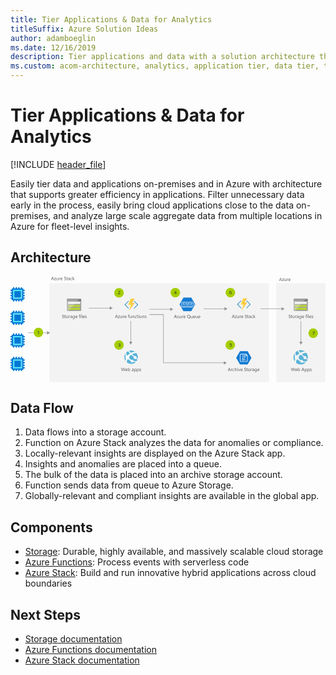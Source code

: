 ```yaml
---
title: Tier Applications & Data for Analytics
titleSuffix: Azure Solution Ideas
author: adamboeglin
ms.date: 12/16/2019
description: Tier applications and data with a solution architecture that includes Azure Stack. Optimize data analytics with a step-by-step flowchart and detailed instructions.
ms.custom: acom-architecture, analytics, application tier, data tier, tier architecture, tier data, tier application architecture, hybrid application, interactive-diagram, 'https://azure.microsoft.com/solutions/architecture/tiered-data-for-analytics/'
---
```

# Tier Applications & Data for Analytics

[!INCLUDE [header_file](../header.md)]

Easily tier data and applications on-premises and in Azure with architecture that supports greater efficiency in applications. Filter unnecessary data early in the process, easily bring cloud applications close to the data on-premises, and analyze large scale aggregate data from multiple locations in Azure for fleet-level insights.

## Architecture

<svg class="architecture-diagram" aria-labelledby="tiered-data-for-analytics" height="320" viewbox="0 0 955 320"  xmlns="http://www.w3.org/2000/svg">
    <g fill="none" fill-rule="evenodd" stroke="none" stroke-width="1">
        <path fill="#F3F3F3" d="M117.834 319.643h666.01V19.973h-666.01zM805.477 319.643h149.368V19.973H805.477z"/>
        <path d="M171.345 102.52c0 .867.694 1.648 1.562 1.648h39.916c.868 0 1.648-.694 1.648-1.648V73.97h-43.126v28.55z" fill="#9FA0A1"/>
        <path d="M172.907 67.202c-.868 0-1.562.781-1.562 1.648v5.207h43.125v-5.553c0-.868-.693-1.389-1.648-1.389l-39.915.087z" fill="#7A7A7A"/>
        <path d="M171.778 67.812s0-.087.087-.087c-.087 0-.087 0-.087.087M171.518 68.244c-.087.174-.174.348-.174.607 0-.259.087-.433.174-.607" fill="#7A7A7A"/>
        <path fill="#B7D332" d="M191.821 85.686l-5.64 5.987h24.817v-5.987z"/>
        <path fill="#FFF" d="M200.152 76.576l-5.554 6.074H211v-6.074z"/>
        <path fill="#B7D332" d="M183.406 94.71l-5.554 5.986H211V94.71z"/>
        <path d="M171.517 68.245c.087-.174.173-.26.26-.435a.478.478 0 00-.26.435" fill="#FFF"/>
        <path d="M174.816 94.711h8.59l2.777-3.037h-11.367V85.6h17.008l2.776-3.037h-19.784v-6.075h25.338l2.43-2.603h-31.239V102c-.087 1.39.521 2.083 1.475 2.083h1.91l3.123-3.47h-3.037v-5.9z" fill="#BABBBC"/>
        <path d="M208.918 67.205h-36.011c-.434 0-.781.174-1.13.521 0 0 0 .086-.085.086a.664.664 0 00-.173.435c-.087.173-.174.347-.174.606v5.207h31.238l6.335-6.855z" fill="#9E9E9E"/>
        <path fill="#CCDD76" d="M174.813 91.673h11.367l5.641-5.987h-17.008z"/>
        <path fill="#FFF" d="M174.813 82.65h19.784l5.554-6.073h-25.338z"/>
        <path fill="#CCDD76" d="M174.813 94.71v5.986h3.037l5.554-5.987z"/>
        <path d="M375.756 73.79a1 1 0 00-1.41 0 .98.98 0 00-.335.74c0 .285.12.556.336.741l9.284 9.15a1.094 1.094 0 010 1.481l-9.48 9.47a1.098 1.098 0 000 1.48 1.067 1.067 0 001.41 0l11.018-10.95a1.164 1.164 0 000-1.48L375.756 73.79zM349.246 85.903a1.099 1.099 0 010-1.48l9.097-9.15a.986.986 0 000-1.483 1.001 1.001 0 00-1.41 0l-10.824 10.631a1.17 1.17 0 000 1.48l11.015 10.952a1.064 1.064 0 001.408 0 1.094 1.094 0 000-1.481l-9.286-9.47z" fill="#3998C5"/>
        <path fill="#FAD53C" d="M358.918 104.64l12.165-22.087-8.197-.064 6.917-15.846h-5.957l-6.724 19.065 8.197.065-6.401 18.865z"/>
        <path d="M368.009 79.461l8.325-12.818-8.325 12.818zM376.59 79.461l-17.671 25.181v.001z" fill="#FF8B00"/>
        <path fill="#F9C236" d="M371.084 82.553l-12.165 22.088 17.672-25.18h-8.581l8.325-12.818h-6.531l-6.916 15.847z"/>
        <path d="M716.756 72.79a1 1 0 00-1.41 0 .98.98 0 00-.335.74c0 .285.12.556.336.741l9.284 9.15a1.094 1.094 0 010 1.481l-9.48 9.47a1.098 1.098 0 000 1.48 1.067 1.067 0 001.41 0l11.018-10.95a1.164 1.164 0 000-1.48L716.756 72.79zM690.246 84.903a1.099 1.099 0 010-1.48l9.097-9.15a.986.986 0 000-1.483 1.001 1.001 0 00-1.41 0l-10.824 10.631a1.17 1.17 0 000 1.48l11.015 10.952a1.064 1.064 0 001.408 0 1.094 1.094 0 000-1.481l-9.286-9.47z" fill="#3998C5"/>
        <path fill="#FAD53C" d="M699.918 103.64l12.165-22.087-8.197-.064 6.917-15.846h-5.957l-6.724 19.065 8.197.065-6.401 18.865z"/>
        <path d="M709.009 78.461l8.325-12.818-8.325 12.818zM717.59 78.461l-17.671 25.181v.001z" fill="#FF8B00"/>
        <path fill="#F9C236" d="M712.084 81.553l-12.165 22.088 17.672-25.18h-8.581l8.325-12.818h-6.531l-6.916 15.847z"/>
        <path d="M858.345 102.52c0 .867.694 1.648 1.562 1.648h39.916c.868 0 1.648-.694 1.648-1.648V73.97h-43.126v28.55z" fill="#9FA0A1"/>
        <path d="M859.907 67.202c-.868 0-1.562.781-1.562 1.648v5.207h43.125v-5.553c0-.868-.693-1.389-1.648-1.389l-39.915.087z" fill="#7A7A7A"/>
        <path d="M858.778 67.812s0-.087.087-.087c-.087 0-.087 0-.087.087M858.518 68.244c-.087.174-.174.348-.174.607 0-.259.087-.433.174-.607" fill="#7A7A7A"/>
        <path fill="#B7D332" d="M878.821 85.686l-5.64 5.987h24.817v-5.987z"/>
        <path fill="#FFF" d="M887.152 76.576l-5.554 6.074H898v-6.074z"/>
        <path fill="#B7D332" d="M870.406 94.71l-5.554 5.986H898V94.71z"/>
        <path d="M858.516 68.245c.088-.174.175-.26.262-.435a.478.478 0 00-.262.435" fill="#FFF"/>
        <path d="M861.816 94.711h8.59l2.777-3.037h-11.367V85.6h17.008l2.776-3.037h-19.784v-6.075h25.338l2.43-2.603h-31.239V102c-.087 1.39.521 2.083 1.475 2.083h1.91l3.123-3.47h-3.037v-5.9z" fill="#BABBBC"/>
        <path d="M895.918 67.205h-36.011c-.434 0-.781.174-1.13.521 0 0 0 .086-.085.086a.664.664 0 00-.173.435c-.087.173-.174.347-.174.606v5.207h31.238l6.335-6.855z" fill="#9E9E9E"/>
        <path fill="#CCDD76" d="M861.813 91.673h11.367l5.641-5.987h-17.008z"/>
        <path fill="#FFF" d="M861.813 82.65h19.784l5.554-6.073h-25.338z"/>
        <path fill="#CCDD76" d="M861.813 94.71v5.986h3.037l5.554-5.987z"/>
        <path d="M865.727 238.792a6.57 6.57 0 013.585-.245c.238-.27.481-.542.733-.813a40.443 40.443 0 016.047-5.239l-.015-.015c-2.292-2.435-4.325-4.93-5.844-7.408a21.705 21.705 0 00-3.648 2.253 22.06 22.06 0 00-2.375 2.145c-.3 1.792-.417 5.15 1.517 9.322M879.161 230.565l.001.002c5.949-3.165 11.158-3.235 14.525-2.722a21.752 21.752 0 00-20.565-3.951 172.862 172.862 0 006.038 6.67h.001zM862.735 248.97a6.572 6.572 0 01.004-7.973c-1.492-3.591-1.374-6.58-.883-8.678-4.996 7.293-5.163 17.136.106 24.707a32.866 32.866 0 011.26-7.493 6.436 6.436 0 01-.487-.562M883.22 234.736a192.691 192.691 0 007.22 6.823 4.67 4.67 0 016.04 1.2 4.678 4.678 0 01.636 4.506 112.165 112.165 0 003.717 2.91c1.657-6.282.517-13.23-3.741-18.788-.083-.11-.174-.214-.26-.32-.374-.036-5.908-.478-13.612 3.668M895.603 249.31a4.686 4.686 0 01-6.565-.875c-1.1-1.437-1.212-3.301-.49-4.833-2.729-2.13-5.609-4.512-8.329-7.025h.002c-.07-.067-.136-.133-.207-.2.07.068.134.138.204.204-1.769 1.208-3.663 2.713-5.676 4.595-.262.247-.508.497-.756.746a6.61 6.61 0 01-.278 6.578c.38.324.773.649 1.183.975a40.961 40.961 0 005.885 3.91c1.874-1.206 4.387-.816 5.762.987.402.527.652 1.119.782 1.726 5.39 1.549 9.337 1.016 10.69.736a21.513 21.513 0 002.44-4.791c-.824-.56-2.274-1.532-4.359-3.002-.099.087-.18.188-.288.269M885.54 260.438a4.35 4.35 0 01-6.08-.8 4.343 4.343 0 01-.843-3.065 36.362 36.362 0 01-6.344-4.045c-.621-.505-1.204-1-1.762-1.49a6.546 6.546 0 01-3.033.492c-1.48 3.977-1.65 7.509-1.493 9.904a21.78 21.78 0 0013.849 4.958c4.614 0 9.26-1.47 13.205-4.486a22.137 22.137 0 001.887-1.64c-2.181-.005-5.091-.146-8.421-.888a4.26 4.26 0 01-.965 1.06" fill="#59B3D8"/>
        <path d="M129.18 6.584l-1.537-4.178a3.878 3.878 0 01-.15-.656h-.028a3.708 3.708 0 01-.157.656l-1.524 4.178h3.397zm2.688 3.78h-1.272l-1.04-2.749h-4.155l-.978 2.748h-1.278l3.76-9.802h1.189l3.774 9.802zM138.04 3.686l-4.143 5.72h4.102v.958h-5.75v-.348l4.144-5.695h-3.753v-.957h5.4zM145.15 10.364h-1.122V9.257h-.027c-.465.847-1.186 1.27-2.16 1.27-1.669 0-2.503-.992-2.503-2.98V3.365h1.115V7.37c0 1.475.565 2.215 1.695 2.215.547 0 .997-.202 1.351-.606.352-.402.53-.93.53-1.582V3.362h1.12v7zM151.062 4.498c-.196-.15-.479-.225-.848-.225-.478 0-.878.225-1.2.676-.32.451-.48 1.067-.48 1.846v3.568h-1.122v-7h1.121v1.444h.027c.16-.493.403-.877.731-1.153a1.676 1.676 0 011.101-.414c.292 0 .515.032.67.096v1.162zM156.572 6.194c-.005-.646-.16-1.15-.468-1.51-.308-.36-.735-.541-1.282-.541-.528 0-.978.19-1.347.569-.369.378-.597.872-.683 1.482h3.78zm1.148.95h-4.942c.018.78.228 1.382.63 1.806.4.424.951.635 1.653.635.788 0 1.513-.26 2.174-.78v1.053c-.615.447-1.429.67-2.44.67-.99 0-1.767-.317-2.33-.953-.567-.636-.849-1.53-.849-2.684 0-1.09.31-1.976.926-2.662.618-.685 1.384-1.03 2.301-1.03.916 0 1.625.298 2.125.89.501.592.752 1.416.752 2.468v.588zM162.943 9.967V8.613c.155.137.341.26.558.37.215.109.443.202.683.277.238.075.48.133.721.174.241.041.465.062.67.062.706 0 1.234-.131 1.582-.393.35-.263.523-.64.523-1.132a1.33 1.33 0 00-.174-.69 1.982 1.982 0 00-.482-.537 4.794 4.794 0 00-.728-.465c-.28-.148-.582-.304-.906-.468a14.973 14.973 0 01-.957-.526 4.136 4.136 0 01-.772-.588 2.441 2.441 0 01-.516-.728 2.245 2.245 0 01-.188-.953c0-.447.097-.836.294-1.166.195-.33.453-.603.772-.817a3.49 3.49 0 011.091-.478 4.929 4.929 0 011.247-.158c.966 0 1.67.117 2.112.349v1.291c-.579-.4-1.322-.601-2.228-.601-.25 0-.502.027-.752.079a2.091 2.091 0 00-.67.257c-.196.118-.356.27-.479.457a1.216 1.216 0 00-.184.683c0 .251.047.468.14.651.093.181.231.347.414.498.181.15.404.297.666.437.262.142.564.297.906.465.35.174.683.356.998.547.314.191.59.404.827.637.237.232.425.489.563.771.14.283.21.607.21.971 0 .483-.095.892-.284 1.227a2.343 2.343 0 01-.765.818 3.371 3.371 0 01-1.112.454c-.42.093-.86.14-1.326.14-.155 0-.347-.012-.574-.038a7.669 7.669 0 01-.697-.109 5.663 5.663 0 01-.674-.178 2.077 2.077 0 01-.509-.236M173.484 10.295c-.265.146-.613.22-1.046.22-1.226 0-1.839-.685-1.839-2.052V4.32h-1.203v-.957h1.203V1.654l1.121-.36v2.07h1.764v.956h-1.764v3.946c0 .468.08.803.24 1.004.16.201.423.3.793.3.282 0 .526-.077.731-.232v.957zM178.871 6.822l-1.688.232c-.52.074-.913.204-1.176.387-.265.186-.397.513-.397.981 0 .341.122.621.365.838.245.216.569.325.975.325.556 0 1.016-.196 1.377-.585.363-.39.544-.883.544-1.48v-.697zm1.121 3.542h-1.121V9.268h-.027c-.488.84-1.206 1.258-2.154 1.258-.697 0-1.243-.183-1.636-.552-.395-.37-.592-.86-.592-1.47 0-1.309.769-2.07 2.31-2.285l2.099-.292c0-1.19-.481-1.785-1.442-1.785-.844 0-1.605.287-2.284.862v-1.15c.688-.437 1.481-.655 2.379-.655 1.645 0 2.468.87 2.468 2.61v4.554zM186.876 10.043c-.538.323-1.176.484-1.914.484-.998 0-1.804-.324-2.416-.973-.613-.65-.92-1.49-.92-2.527 0-1.152.33-2.078.99-2.778.662-.7 1.543-1.05 2.647-1.05.615 0 1.157.115 1.627.342V4.69c-.52-.364-1.076-.546-1.668-.546-.716 0-1.303.256-1.76.77-.46.512-.688 1.185-.688 2.02 0 .82.215 1.466.647 1.94.43.475 1.008.711 1.732.711.61 0 1.185-.202 1.723-.607v1.066zM194.382 10.364h-1.572L189.72 7h-.027v3.364h-1.122V0h1.122v6.57h.027l2.939-3.207h1.47l-3.247 3.377zM820.237 9.584L818.7 5.406a3.878 3.878 0 01-.15-.656h-.028a3.708 3.708 0 01-.157.656l-1.524 4.178h3.397zm2.687 3.78h-1.272l-1.039-2.749h-4.156l-.978 2.748h-1.278l3.76-9.802h1.19l3.773 9.802zM829.097 6.686l-4.143 5.72h4.102v.958h-5.75v-.348l4.144-5.695h-3.753v-.957h5.4zM836.206 13.364h-1.121v-1.107h-.027c-.465.847-1.186 1.27-2.161 1.27-1.668 0-2.502-.992-2.502-2.98V6.363h1.115v4.006c0 1.476.565 2.216 1.695 2.216.547 0 .997-.202 1.35-.606.353-.402.53-.93.53-1.582V6.362h1.12v7zM842.119 7.498c-.196-.15-.479-.225-.848-.225-.478 0-.878.225-1.2.676-.32.451-.481 1.067-.481 1.846v3.568h-1.121v-7h1.121v1.444h.027c.159-.493.403-.877.731-1.153a1.676 1.676 0 011.101-.414c.292 0 .515.032.67.096v1.162zM847.629 9.194c-.005-.646-.161-1.15-.468-1.51-.308-.36-.735-.541-1.282-.541-.528 0-.978.19-1.347.569-.37.378-.597.872-.683 1.482h3.78zm1.148.95h-4.942c.018.78.228 1.382.629 1.806.4.424.952.635 1.654.635.788 0 1.513-.26 2.174-.78v1.053c-.615.447-1.43.67-2.44.67-.99 0-1.767-.317-2.331-.953-.566-.636-.848-1.53-.848-2.684 0-1.09.309-1.976.926-2.662.618-.685 1.384-1.03 2.3-1.03.917 0 1.626.298 2.126.89.5.592.752 1.416.752 2.468v.588z" fill="#525252"/>
        <path fill="#959595" d="M309.823 95.316l-9.067-5.235v4.485h-63.468v1.5h63.468v4.485zM365.305 197.516v-63.468h-1.5v63.468h-4.485l5.236 9.067 5.235-9.067zM881.306 197.516v-63.468h-1.5v63.468h-4.487l5.237 9.067 5.234-9.067zM493.328 98.81l-9.067-5.235v4.486h-63.468v1.5h63.468v4.485zM655.823 261.316l-9.067-5.235v4.485H464.47V114.393h-43.126v1.5h41.626v146.173h183.786v4.485zM657.823 97.522l-9.067-5.236v4.486h-63.468v1.5h63.468v4.485zM830.903 97.522l-9.067-5.236v4.486h-63.468v1.5h63.468v4.485z"/>
        <path d="M322.872 121.584l-1.537-4.178a3.78 3.78 0 01-.15-.656h-.028a3.61 3.61 0 01-.158.656l-1.523 4.178h3.396zm2.688 3.78h-1.272l-1.04-2.749h-4.155l-.98 2.748h-1.276l3.76-9.802h1.189l3.774 9.802zM331.731 118.686l-4.143 5.72h4.102v.958h-5.748v-.348l4.143-5.695h-3.754v-.957h5.4zM338.84 125.364h-1.12v-1.108h-.027c-.465.847-1.185 1.272-2.161 1.272-1.668 0-2.502-.994-2.502-2.98v-4.184h1.116v4.005c0 1.477.564 2.216 1.695 2.216.547 0 .996-.201 1.35-.605.353-.404.529-.93.529-1.584v-4.032h1.12v7zM344.755 119.498c-.196-.15-.48-.225-.848-.225-.478 0-.88.225-1.2.676-.321.451-.481 1.067-.481 1.846v3.568h-1.121v-7h1.12v1.444h.028c.159-.493.402-.877.73-1.153a1.672 1.672 0 011.102-.414c.29 0 .515.032.67.096v1.162zM350.264 121.194c-.005-.646-.16-1.15-.469-1.51-.307-.36-.733-.541-1.28-.541-.53 0-.98.19-1.349.569-.368.378-.596.872-.683 1.482h3.781zm1.149.95h-4.944c.02.78.23 1.382.63 1.806.4.424.952.635 1.654.635.788 0 1.514-.26 2.173-.78v1.053c-.614.447-1.428.67-2.438.67-.99 0-1.767-.317-2.332-.953-.565-.636-.849-1.53-.849-2.684 0-1.09.31-1.976.928-2.662.616-.685 1.383-1.03 2.3-1.03.915 0 1.624.298 2.125.89.501.592.752 1.416.752 2.468v.588zM360.401 115.985a1.493 1.493 0 00-.744-.184c-.784 0-1.176.495-1.176 1.483v1.08h1.641v.957h-1.64v6.043h-1.116v-6.043h-1.195v-.957h1.195v-1.135c0-.733.213-1.312.637-1.74.423-.426.952-.64 1.586-.64.341 0 .612.042.812.124v1.012zM366.985 125.364h-1.12v-1.108h-.028c-.465.847-1.186 1.272-2.16 1.272-1.669 0-2.503-.994-2.503-2.98v-4.184h1.114v4.005c0 1.477.565 2.216 1.695 2.216.547 0 .997-.201 1.351-.605.352-.404.53-.93.53-1.584v-4.032h1.121v7zM375.058 125.364h-1.121v-3.993c0-1.486-.543-2.228-1.627-2.228-.562 0-1.024.21-1.392.632-.367.422-.55.953-.55 1.596v3.993h-1.121v-7h1.121v1.161h.028c.529-.884 1.294-1.326 2.296-1.326.765 0 1.351.249 1.758.743.406.494.608 1.209.608 2.143v4.279zM381.942 125.043c-.538.323-1.176.484-1.914.484-.998 0-1.805-.324-2.417-.973-.613-.65-.919-1.49-.919-2.527 0-1.152.33-2.078.99-2.778.661-.7 1.543-1.05 2.647-1.05.615 0 1.157.115 1.627.342v1.148c-.52-.364-1.076-.546-1.668-.546-.716 0-1.303.256-1.76.77-.459.512-.688 1.185-.688 2.02 0 .82.215 1.466.646 1.94.431.475 1.01.711 1.733.711.611 0 1.185-.202 1.723-.607v1.066zM386.884 125.295c-.264.146-.612.22-1.045.22-1.226 0-1.84-.685-1.84-2.052v-4.143h-1.203v-.957h1.203v-1.709l1.12-.36v2.07h1.765v.956h-1.764v3.946c0 .468.08.803.24 1.004.16.201.424.3.794.3.282 0 .525-.077.73-.232v.957zM388.382 125.363h1.121v-7h-1.121v7zm.574-8.777a.712.712 0 01-.725-.724.71.71 0 01.211-.523.703.703 0 01.514-.208c.205 0 .379.068.522.208a.7.7 0 01.216.523.691.691 0 01-.216.513.715.715 0 01-.522.211zM394.78 119.143c-.72 0-1.29.246-1.709.735-.42.49-.629 1.165-.629 2.027 0 .83.211 1.484.635 1.963.424.478.992.716 1.703.716.725 0 1.281-.234 1.671-.703.39-.47.585-1.137.585-2.004 0-.875-.195-1.548-.585-2.023-.39-.474-.946-.711-1.67-.711m-.083 6.385c-1.035 0-1.86-.326-2.479-.981-.617-.654-.925-1.521-.925-2.601 0-1.176.32-2.094.963-2.754.642-.661 1.511-.992 2.605-.992 1.043 0 1.857.322 2.443.964.586.643.88 1.534.88 2.672 0 1.118-.317 2.012-.948 2.684-.63.672-1.478 1.008-2.539 1.008M405.786 125.364h-1.121v-3.993c0-1.486-.543-2.228-1.627-2.228-.561 0-1.025.21-1.392.632-.367.422-.549.953-.549 1.596v3.993h-1.122v-7h1.122v1.161h.027c.528-.884 1.294-1.326 2.297-1.326.765 0 1.35.249 1.756.743.406.494.609 1.209.609 2.143v4.279zM407.474 125.112v-1.203a3.32 3.32 0 002.017.675c.985 0 1.476-.328 1.476-.984a.855.855 0 00-.126-.474 1.262 1.262 0 00-.343-.347 2.712 2.712 0 00-.505-.27c-.193-.08-.402-.162-.625-.25a7.853 7.853 0 01-.817-.371 2.481 2.481 0 01-.589-.424 1.572 1.572 0 01-.354-.537 1.896 1.896 0 01-.12-.705c0-.328.075-.617.226-.87.15-.254.35-.466.601-.636.25-.17.536-.3.858-.385.322-.088.652-.132.993-.132.608 0 1.15.106 1.627.314v1.135c-.514-.337-1.106-.505-1.776-.505a2.06 2.06 0 00-.567.073 1.376 1.376 0 00-.435.2.939.939 0 00-.28.312.808.808 0 00-.1.4c0 .181.034.335.1.459.066.123.163.231.291.328.127.094.282.18.465.258.182.078.389.162.622.252.31.12.587.242.834.368.245.125.455.265.628.422.173.159.307.34.4.544.094.207.141.45.141.731 0 .348-.077.648-.23.903a1.958 1.958 0 01-.612.636 2.814 2.814 0 01-.88.376 4.364 4.364 0 01-1.048.123c-.72 0-1.344-.14-1.873-.416M347.774 276.56l-2.769 9.804h-1.346l-2.017-7.164a4.445 4.445 0 01-.157-.998h-.027a5.097 5.097 0 01-.178.984l-2.03 7.178h-1.333l-2.872-9.803h1.265l2.085 7.52c.086.314.141.642.164.984h.034c.023-.241.093-.57.212-.984l2.167-7.52h1.101l2.078 7.574c.072.26.127.566.164.916h.027c.018-.236.08-.551.185-.943l2.003-7.547h1.244zM353.223 282.194c-.006-.646-.161-1.15-.469-1.51-.308-.36-.735-.541-1.281-.541-.529 0-.978.19-1.348.569-.368.378-.596.872-.683 1.482h3.78zm1.147.95h-4.942c.019.78.228 1.382.63 1.806.4.424.952.635 1.654.635.788 0 1.512-.26 2.173-.78v1.053c-.614.447-1.428.67-2.44.67-.99 0-1.767-.317-2.33-.953-.567-.636-.849-1.53-.849-2.684 0-1.09.31-1.976.926-2.662.618-.685 1.385-1.03 2.301-1.03.916 0 1.625.298 2.125.89.502.592.752 1.416.752 2.468v.588zM357.187 282.53v.977c0 .579.188 1.07.563 1.472.377.405.854.606 1.433.606.68 0 1.211-.26 1.597-.78.385-.52.577-1.242.577-2.166 0-.78-.18-1.39-.54-1.832-.36-.442-.848-.665-1.463-.665-.652 0-1.176.228-1.572.682-.397.453-.595 1.022-.595 1.705m.027 2.822h-.027v1.012h-1.12V276h1.12v4.594h.027c.552-.93 1.36-1.394 2.42-1.394.898 0 1.601.314 2.11.94.507.625.761 1.466.761 2.519 0 1.171-.285 2.108-.854 2.813-.57.704-1.35 1.055-2.338 1.055-.926 0-1.625-.392-2.099-1.175M372.021 282.822l-1.688.233c-.52.073-.913.202-1.176.387-.265.185-.397.512-.397.98 0 .341.122.621.365.838.245.216.57.325.975.325.556 0 1.016-.195 1.377-.584.363-.39.544-.883.544-1.481v-.697zm1.121 3.541h-1.12v-1.094h-.028c-.488.84-1.206 1.258-2.154 1.258-.697 0-1.243-.183-1.636-.553-.395-.368-.592-.858-.592-1.47 0-1.308.77-2.069 2.31-2.284l2.1-.293c0-1.189-.482-1.785-1.443-1.785-.844 0-1.605.288-2.284.863v-1.15c.688-.437 1.481-.656 2.38-.656 1.644 0 2.467.871 2.467 2.611v4.553zM376.376 282.53v.977c0 .579.187 1.07.564 1.472.375.405.853.606 1.432.606.679 0 1.21-.26 1.596-.78.386-.52.578-1.242.578-2.166 0-.78-.18-1.39-.54-1.832-.36-.442-.848-.665-1.463-.665-.651 0-1.176.228-1.572.682-.397.453-.595 1.022-.595 1.705m.027 2.822h-.027v4.233h-1.121v-10.22h1.12v1.23h.028c.55-.93 1.358-1.394 2.42-1.394.903 0 1.607.314 2.113.94.505.625.758 1.466.758 2.519 0 1.171-.285 2.108-.854 2.813-.57.704-1.35 1.055-2.338 1.055-.907 0-1.606-.392-2.1-1.175M384.606 282.53v.977c0 .579.187 1.07.564 1.472.375.405.853.606 1.432.606.68 0 1.211-.26 1.596-.78.386-.52.578-1.242.578-2.166 0-.78-.18-1.39-.54-1.832-.36-.442-.848-.665-1.463-.665-.65 0-1.176.228-1.572.682-.397.453-.595 1.022-.595 1.705m.027 2.822h-.027v4.233h-1.12v-10.22h1.12v1.23h.027c.551-.93 1.358-1.394 2.42-1.394.903 0 1.607.314 2.113.94.505.625.758 1.466.758 2.519 0 1.171-.285 2.108-.854 2.813-.569.704-1.349 1.055-2.338 1.055-.907 0-1.606-.392-2.099-1.175M391.292 286.111v-1.202c.61.45 1.283.675 2.017.675.984 0 1.476-.327 1.476-.985a.855.855 0 00-.126-.474 1.29 1.29 0 00-.342-.346 2.744 2.744 0 00-.505-.27c-.195-.08-.403-.163-.626-.25a8.05 8.05 0 01-.818-.372 2.523 2.523 0 01-.588-.423 1.602 1.602 0 01-.355-.536 1.917 1.917 0 01-.12-.705c0-.329.076-.619.226-.872.15-.252.35-.464.602-.635.25-.17.536-.3.858-.386.32-.087.653-.13.994-.13.606 0 1.149.105 1.627.314v1.135c-.515-.337-1.107-.507-1.777-.507-.21 0-.398.026-.567.074a1.386 1.386 0 00-.435.2.935.935 0 00-.28.312.808.808 0 00-.1.4c0 .182.034.336.1.459a.993.993 0 00.29.327c.129.096.283.182.466.26.182.078.389.162.622.252.309.12.588.24.834.367.246.125.455.265.629.423.172.157.306.339.4.543.093.207.14.45.14.731 0 .347-.077.647-.23.902a1.955 1.955 0 01-.611.637 2.82 2.82 0 01-.882.375 4.362 4.362 0 01-1.046.123c-.721 0-1.345-.138-1.873-.416M677.18 121.584l-1.538-4.178a3.98 3.98 0 01-.15-.656h-.029a3.633 3.633 0 01-.155.656l-1.525 4.178h3.398zm2.687 3.78h-1.272l-1.04-2.749H673.4l-.977 2.748h-1.28l3.76-9.802h1.19l3.774 9.802zM686.04 118.686l-4.143 5.72h4.102v.958h-5.75v-.348l4.143-5.695h-3.752v-.957h5.4zM693.15 125.364h-1.122v-1.108h-.027c-.465.847-1.186 1.272-2.16 1.272-1.669 0-2.503-.994-2.503-2.98v-4.184h1.114v4.005c0 1.477.565 2.216 1.695 2.216.547 0 .997-.201 1.351-.605.352-.404.53-.93.53-1.584v-4.032h1.121v7zM699.061 119.498c-.195-.15-.479-.225-.848-.225-.478 0-.878.225-1.199.676-.32.451-.482 1.067-.482 1.846v3.568h-1.12v-7h1.12v1.444h.027c.16-.493.404-.877.732-1.153a1.673 1.673 0 011.1-.414c.292 0 .516.032.67.096v1.162zM704.571 121.194c-.004-.646-.16-1.15-.468-1.51-.307-.36-.735-.541-1.282-.541-.528 0-.977.19-1.346.569-.369.378-.597.872-.683 1.482h3.78zm1.148.95h-4.94c.017.78.227 1.382.628 1.806.4.424.952.635 1.654.635.788 0 1.513-.26 2.174-.78v1.053c-.615.447-1.43.67-2.44.67-.99 0-1.767-.317-2.33-.953-.567-.636-.849-1.53-.849-2.684 0-1.09.31-1.976.926-2.662.617-.685 1.384-1.03 2.3-1.03.917 0 1.625.298 2.125.89.502.592.752 1.416.752 2.468v.588zM710.942 124.967v-1.354c.155.137.341.26.558.37.215.109.444.202.683.277.24.075.48.133.722.174.241.041.465.062.67.062.706 0 1.233-.131 1.582-.393.348-.263.523-.64.523-1.132a1.32 1.32 0 00-.175-.69 1.961 1.961 0 00-.48-.537 4.844 4.844 0 00-.729-.465 63.078 63.078 0 00-.907-.468 15.25 15.25 0 01-.957-.526 4.095 4.095 0 01-.77-.588 2.444 2.444 0 01-.518-.728 2.245 2.245 0 01-.188-.953c0-.447.098-.836.295-1.166a2.52 2.52 0 01.771-.817 3.49 3.49 0 011.091-.478 4.929 4.929 0 011.247-.158c.967 0 1.671.117 2.113.349v1.291c-.579-.4-1.322-.601-2.228-.601-.25 0-.502.027-.752.079a2.091 2.091 0 00-.67.257c-.196.118-.356.27-.479.457a1.217 1.217 0 00-.185.683c0 .251.047.468.14.651.094.181.232.347.414.498.182.15.405.297.667.437.261.142.564.297.906.465.35.174.683.356.998.547.314.191.59.404.826.637a2.8 2.8 0 01.564.771c.14.283.21.607.21.971 0 .483-.096.892-.285 1.227a2.334 2.334 0 01-.765.818 3.357 3.357 0 01-1.11.454c-.42.093-.862.14-1.327.14-.155 0-.347-.012-.574-.038a7.669 7.669 0 01-.697-.109 5.613 5.613 0 01-.674-.178 2.068 2.068 0 01-.51-.236M721.483 125.295c-.264.146-.612.22-1.045.22-1.226 0-1.84-.685-1.84-2.052v-4.143h-1.203v-.957h1.203v-1.709l1.121-.36v2.07h1.764v.956h-1.764v3.946c0 .468.08.803.241 1.004.16.201.423.3.793.3.282 0 .525-.077.73-.232v.957zM726.87 121.823l-1.687.232c-.52.073-.913.202-1.176.386-.265.185-.397.513-.397.981 0 .341.121.621.365.838.245.216.569.325.975.325.556 0 1.015-.195 1.377-.584.362-.39.543-.883.543-1.482v-.697zm1.121 3.54h-1.121v-1.094h-.027c-.488.84-1.205 1.258-2.153 1.258-.697 0-1.244-.183-1.637-.552-.395-.37-.591-.86-.591-1.47 0-1.308.769-2.07 2.31-2.284l2.098-.294c0-1.189-.48-1.785-1.441-1.785-.844 0-1.605.288-2.284.862v-1.148c.688-.438 1.481-.656 2.379-.656 1.645 0 2.467.87 2.467 2.61v4.553zM734.876 125.043c-.538.323-1.176.484-1.914.484-.998 0-1.805-.324-2.417-.973-.613-.65-.92-1.49-.92-2.527 0-1.152.33-2.078.99-2.778.662-.7 1.544-1.05 2.648-1.05.615 0 1.157.115 1.627.342v1.148c-.52-.364-1.076-.546-1.668-.546-.716 0-1.303.256-1.761.77-.458.512-.687 1.185-.687 2.02 0 .82.215 1.466.646 1.94.43.475 1.009.711 1.733.711.61 0 1.185-.202 1.723-.607v1.066zM742.382 125.364h-1.572L737.72 122h-.027v3.364h-1.122V115h1.122v6.57h.027l2.939-3.206h1.469l-3.246 3.376zM665.077 282.584l-1.538-4.178a3.878 3.878 0 01-.15-.656h-.028a3.708 3.708 0 01-.157.656l-1.524 4.178h3.397zm2.687 3.78h-1.272l-1.039-2.749h-4.156l-.978 2.748h-1.278l3.76-9.802h1.189l3.774 9.802zM672.706 280.498c-.196-.15-.48-.225-.848-.225-.478 0-.88.225-1.2.676-.321.451-.481 1.067-.481 1.846v3.568h-1.121v-7h1.12v1.444h.028c.159-.493.403-.877.73-1.153a1.674 1.674 0 011.102-.414c.29 0 .515.032.67.096v1.162zM678.51 286.043c-.538.323-1.176.484-1.914.484-.998 0-1.804-.324-2.417-.973-.612-.65-.92-1.49-.92-2.527 0-1.152.33-2.078.992-2.778.66-.7 1.543-1.05 2.646-1.05.615 0 1.157.115 1.627.342v1.148c-.52-.364-1.076-.546-1.668-.546-.716 0-1.302.256-1.761.77-.457.512-.687 1.185-.687 2.02 0 .82.216 1.466.646 1.94.432.475 1.009.711 1.733.711.61 0 1.185-.202 1.723-.607v1.066zM686.015 286.363h-1.12v-4.033c0-1.457-.543-2.188-1.627-2.188-.548 0-1.008.212-1.382.634-.373.421-.56.962-.56 1.623v3.964h-1.121V276h1.121v4.526h.028c.537-.885 1.303-1.327 2.296-1.327 1.577 0 2.365.952 2.365 2.852v4.313zM688.128 286.363h1.121v-7h-1.121v7zm.574-8.777a.71.71 0 01-.725-.724c0-.209.071-.383.212-.523a.7.7 0 01.513-.208.72.72 0 01.738.731.694.694 0 01-.215.513.72.72 0 01-.523.211zM697.021 279.363l-2.789 7h-1.1l-2.653-7h1.23l1.778 5.087c.132.374.214.7.246.978h.027c.045-.351.118-.668.22-.952l1.858-5.113h1.183zM702.62 282.194c-.005-.646-.16-1.15-.469-1.51-.306-.36-.734-.541-1.281-.541-.529 0-.978.19-1.347.569-.369.378-.596.872-.683 1.482h3.78zm1.148.95h-4.942c.019.78.228 1.382.629 1.806.401.424.952.635 1.654.635.788 0 1.513-.26 2.174-.78v1.053c-.615.447-1.429.67-2.44.67-.99 0-1.766-.317-2.331-.953-.566-.636-.848-1.53-.848-2.684 0-1.09.309-1.976.927-2.662.617-.685 1.383-1.03 2.3-1.03.916 0 1.624.298 2.125.89.501.592.752 1.416.752 2.468v.588zM719.025 286.295c-.265.146-.613.22-1.046.22-1.226 0-1.839-.685-1.839-2.052v-4.143h-1.203v-.957h1.203v-1.709l1.121-.36v2.07h1.764v.956h-1.764v3.946c0 .468.08.803.24 1.004.16.201.423.3.793.3.282 0 .526-.077.731-.232v.957zM723.42 280.143c-.72 0-1.29.246-1.708.735-.42.49-.63 1.165-.63 2.027 0 .83.213 1.484.637 1.963.424.478.99.716 1.702.716.725 0 1.28-.234 1.672-.703.389-.47.584-1.137.584-2.004 0-.875-.195-1.548-.584-2.023-.391-.474-.947-.711-1.672-.711m-.082 6.385c-1.035 0-1.86-.326-2.48-.981-.616-.654-.924-1.521-.924-2.601 0-1.176.32-2.094.964-2.754.642-.661 1.51-.992 2.604-.992 1.043 0 1.858.322 2.443.964.586.643.879 1.534.879 2.672 0 1.118-.315 2.012-.947 2.684-.631.672-1.478 1.008-2.54 1.008M732.266 280.498c-.195-.15-.478-.225-.847-.225-.478 0-.88.225-1.2.676-.322.451-.482 1.067-.482 1.846v3.568h-1.12v-7h1.12v1.444h.028c.159-.493.403-.877.73-1.153a1.674 1.674 0 011.101-.414c.292 0 .515.032.67.096v1.162zM737.373 282.822l-1.688.233c-.52.073-.913.202-1.176.387-.265.185-.397.512-.397.98 0 .341.122.621.365.838.245.216.569.325.975.325.556 0 1.016-.195 1.377-.584.363-.39.544-.883.544-1.481v-.697zm1.12 3.541h-1.12v-1.094h-.027c-.488.84-1.206 1.258-2.154 1.258-.697 0-1.243-.183-1.636-.553-.395-.368-.592-.858-.592-1.47 0-1.308.769-2.069 2.31-2.284l2.099-.293c0-1.189-.481-1.785-1.442-1.785-.844 0-1.605.288-2.284.863v-1.15c.688-.437 1.48-.656 2.379-.656 1.645 0 2.468.871 2.468 2.611v4.553zM745.46 283.2v-1.034c0-.556-.187-1.03-.564-1.428a1.858 1.858 0 00-1.405-.596c-.693 0-1.235.252-1.627.756-.392.504-.588 1.21-.588 2.115 0 .78.188 1.403.565 1.871.375.467.873.7 1.493.7.629 0 1.14-.223 1.534-.67.395-.446.592-1.018.592-1.715zm1.12 2.603c0 2.57-1.23 3.855-3.69 3.855-.867 0-1.623-.164-2.27-.492v-1.12c.788.436 1.54.655 2.256.655 1.723 0 2.584-.916 2.584-2.748v-.766h-.027c-.534.894-1.336 1.34-2.407 1.34-.871 0-1.571-.31-2.101-.932-.531-.623-.797-1.458-.797-2.505 0-1.19.286-2.136.857-2.838.573-.7 1.356-1.053 2.349-1.053.943 0 1.643.38 2.099 1.135h.027v-.97h1.12v6.44zM753.328 282.194c-.005-.646-.161-1.15-.468-1.51-.308-.36-.735-.541-1.282-.541-.528 0-.978.19-1.347.569-.369.378-.597.872-.683 1.482h3.78zm1.148.95h-4.942c.018.78.228 1.382.629 1.806.4.424.952.635 1.654.635.788 0 1.513-.26 2.174-.78v1.053c-.615.447-1.429.67-2.44.67-.99 0-1.767-.317-2.331-.953-.566-.636-.848-1.53-.848-2.684 0-1.09.309-1.976.926-2.662.618-.685 1.384-1.03 2.301-1.03.916 0 1.625.298 2.125.89.501.592.752 1.416.752 2.468v.588zM843.702 124.967v-1.354c.154.137.34.26.557.37.216.109.444.202.683.277.239.075.48.133.721.174.242.041.465.062.67.062.707 0 1.234-.131 1.583-.393.348-.263.522-.64.522-1.132a1.32 1.32 0 00-.174-.69 1.966 1.966 0 00-.482-.537 4.831 4.831 0 00-.727-.465 62.735 62.735 0 00-.906-.468 14.973 14.973 0 01-.957-.526 4.111 4.111 0 01-.773-.588 2.441 2.441 0 01-.516-.728 2.26 2.26 0 01-.187-.953c0-.447.097-.836.293-1.166.196-.33.454-.603.773-.817a3.473 3.473 0 011.09-.478 4.942 4.942 0 011.248-.158c.966 0 1.67.117 2.111.349v1.291c-.578-.4-1.321-.601-2.228-.601-.25 0-.501.027-.752.079a2.11 2.11 0 00-.67.257c-.195.118-.356.27-.479.457a1.216 1.216 0 00-.183.683c0 .251.046.468.139.651.093.181.232.347.414.498.182.15.404.297.667.437.261.142.563.297.905.465.351.174.683.356.998.547.314.191.591.404.828.637.236.232.424.489.563.771.139.283.208.607.208.971 0 .483-.093.892-.283 1.227a2.334 2.334 0 01-.765.818 3.354 3.354 0 01-1.112.454c-.419.093-.861.14-1.326.14-.154 0-.346-.012-.574-.038a7.78 7.78 0 01-.697-.109 5.646 5.646 0 01-.673-.178 2.042 2.042 0 01-.509-.236M854.243 125.295c-.265.146-.613.22-1.047.22-1.225 0-1.838-.685-1.838-2.052v-4.143h-1.203v-.957h1.203v-1.709l1.121-.36v2.07h1.764v.956h-1.764v3.946c0 .468.079.803.239 1.004.16.201.423.3.793.3.283 0 .527-.077.732-.232v.957zM858.638 119.143c-.72 0-1.29.246-1.71.735-.418.49-.628 1.165-.628 2.027 0 .83.213 1.484.637 1.963.424.478.99.716 1.7.716.726 0 1.283-.234 1.673-.703.39-.47.584-1.137.584-2.004 0-.875-.194-1.548-.584-2.023-.39-.474-.947-.711-1.672-.711m-.082 6.385c-1.034 0-1.86-.326-2.478-.981-.618-.654-.926-1.521-.926-2.601 0-1.176.322-2.094.965-2.754.642-.661 1.509-.992 2.603-.992 1.044 0 1.858.322 2.444.964.585.643.878 1.534.878 2.672 0 1.118-.315 2.012-.946 2.684-.632.672-1.478 1.008-2.54 1.008M867.483 119.498c-.195-.15-.479-.225-.848-.225-.478 0-.878.225-1.199.676-.32.451-.482 1.067-.482 1.846v3.568h-1.12v-7h1.12v1.444h.027c.16-.493.404-.877.732-1.153a1.673 1.673 0 011.1-.414c.292 0 .516.032.67.096v1.162zM872.59 121.823l-1.688.232c-.52.073-.912.202-1.176.386-.264.185-.397.513-.397.981 0 .341.122.621.366.838.244.216.569.325.974.325.557 0 1.016-.195 1.378-.584.362-.39.544-.883.544-1.482v-.697zm1.122 3.54h-1.121v-1.094h-.027c-.49.84-1.206 1.258-2.155 1.258-.697 0-1.242-.183-1.636-.552-.395-.37-.592-.86-.592-1.47 0-1.308.77-2.07 2.31-2.284l2.1-.294c0-1.189-.481-1.785-1.443-1.785-.843 0-1.604.288-2.284.862v-1.148c.689-.438 1.482-.656 2.379-.656 1.646 0 2.469.87 2.469 2.61v4.553zM880.677 122.2v-1.034a2 2 0 00-.563-1.428 1.861 1.861 0 00-1.406-.596c-.692 0-1.234.252-1.627.756-.391.504-.588 1.21-.588 2.115 0 .78.189 1.403.565 1.871.376.467.874.7 1.494.7.629 0 1.14-.223 1.534-.67.394-.446.59-1.018.59-1.715zm1.12 2.603c0 2.57-1.23 3.855-3.69 3.855-.866 0-1.622-.164-2.27-.492v-1.12c.789.436 1.54.655 2.256.655 1.723 0 2.584-.916 2.584-2.748v-.766h-.027c-.534.894-1.335 1.34-2.407 1.34-.87 0-1.57-.31-2.101-.932-.531-.623-.797-1.458-.797-2.505 0-1.19.286-2.136.858-2.838.572-.7 1.355-1.053 2.349-1.053.943 0 1.643.38 2.098 1.135h.027v-.97h1.12v6.44zM888.546 121.194c-.005-.646-.161-1.15-.47-1.51-.306-.36-.733-.541-1.28-.541-.53 0-.98.19-1.348.569-.37.378-.596.872-.683 1.482h3.78zm1.148.95h-4.943c.019.78.229 1.382.629 1.806.4.424.953.635 1.654.635.789 0 1.514-.26 2.174-.78v1.053c-.615.447-1.428.67-2.44.67-.99 0-1.766-.317-2.331-.953-.565-.636-.848-1.53-.848-2.684 0-1.09.309-1.976.927-2.662.617-.685 1.384-1.03 2.3-1.03.916 0 1.625.298 2.126.89.5.592.752 1.416.752 2.468v.588zM898.683 115.985a1.493 1.493 0 00-.745-.184c-.784 0-1.175.495-1.175 1.483v1.08h1.64v.957h-1.64v6.043h-1.115v-6.043h-1.196v-.957h1.196v-1.135c0-.733.212-1.312.636-1.74.423-.426.952-.64 1.587-.64.34 0 .611.042.812.124v1.012zM899.606 125.363h1.121v-7h-1.121v7zm.575-8.777a.71.71 0 01-.725-.724c0-.209.07-.383.211-.523a.7.7 0 01.514-.208c.205 0 .378.068.522.208a.7.7 0 01.216.523.691.691 0 01-.216.513.717.717 0 01-.522.211zM902.997 125.363h1.121V115h-1.121zM910.864 121.194c-.004-.646-.16-1.15-.468-1.51-.307-.36-.735-.541-1.282-.541-.528 0-.977.19-1.346.569-.369.378-.597.872-.683 1.482h3.78zm1.148.95h-4.94c.017.78.227 1.382.628 1.806.4.424.952.635 1.654.635.788 0 1.513-.26 2.174-.78v1.053c-.615.447-1.43.67-2.44.67-.99 0-1.767-.317-2.33-.953-.567-.636-.849-1.53-.849-2.684 0-1.09.31-1.976.926-2.662.617-.685 1.384-1.03 2.3-1.03.917 0 1.625.298 2.125.89.502.592.752 1.416.752 2.468v.588zM913.284 125.112v-1.203a3.32 3.32 0 002.018.675c.984 0 1.476-.328 1.476-.984a.855.855 0 00-.127-.474 1.262 1.262 0 00-.342-.347 2.712 2.712 0 00-.505-.27c-.194-.08-.403-.162-.625-.25a7.853 7.853 0 01-.818-.371 2.481 2.481 0 01-.588-.424 1.572 1.572 0 01-.355-.537 1.896 1.896 0 01-.12-.705c0-.328.076-.617.226-.87.151-.254.351-.466.602-.636.25-.17.536-.3.857-.385.322-.088.653-.132.994-.132.607 0 1.15.106 1.627.314v1.135c-.514-.337-1.107-.505-1.777-.505a2.06 2.06 0 00-.566.073 1.376 1.376 0 00-.435.2.939.939 0 00-.28.312.808.808 0 00-.1.4c0 .181.033.335.1.459.066.123.163.231.291.328.127.094.282.18.465.258.181.078.388.162.621.252.31.12.588.242.834.368.246.125.456.265.63.422.172.159.305.34.4.544.093.207.14.45.14.731 0 .348-.078.648-.23.903a1.958 1.958 0 01-.612.636 2.814 2.814 0 01-.88.376 4.364 4.364 0 01-1.048.123c-.72 0-1.344-.14-1.873-.416M862.821 276.56l-2.77 9.804h-1.345l-2.018-7.164a4.504 4.504 0 01-.156-.998h-.027a5.097 5.097 0 01-.178.984l-2.03 7.178h-1.333l-2.872-9.803h1.264l2.086 7.52c.086.314.141.642.164.984h.033a5.92 5.92 0 01.213-.984l2.166-7.52h1.102l2.078 7.574c.072.26.127.566.164.916h.027c.018-.236.08-.551.184-.943l2.004-7.547h1.244zM868.268 282.194c-.004-.646-.16-1.15-.468-1.51-.307-.36-.735-.541-1.282-.541-.528 0-.977.19-1.346.569-.369.378-.597.872-.683 1.482h3.78zm1.148.95h-4.94c.017.78.227 1.382.628 1.806.4.424.952.635 1.654.635.788 0 1.513-.26 2.174-.78v1.053c-.615.447-1.43.67-2.44.67-.99 0-1.767-.317-2.33-.953-.567-.636-.849-1.53-.849-2.684 0-1.09.31-1.976.926-2.662.617-.685 1.384-1.03 2.3-1.03.917 0 1.625.298 2.125.89.502.592.752 1.416.752 2.468v.588zM872.233 282.53v.977c0 .579.188 1.07.564 1.472.376.405.854.606 1.432.606.68 0 1.211-.26 1.597-.78.385-.52.577-1.242.577-2.166 0-.78-.18-1.39-.539-1.832-.36-.442-.848-.665-1.463-.665-.652 0-1.176.228-1.572.682-.397.453-.596 1.022-.596 1.705m.027 2.822h-.027v1.012h-1.12V276h1.12v4.594h.027c.552-.93 1.36-1.394 2.42-1.394.9 0 1.602.314 2.11.94.507.625.761 1.466.761 2.519 0 1.171-.284 2.108-.853 2.813-.57.704-1.35 1.055-2.338 1.055-.926 0-1.625-.392-2.1-1.175M888.23 282.584l-1.538-4.178a3.78 3.78 0 01-.15-.656h-.028a3.61 3.61 0 01-.158.656l-1.523 4.178h3.396zm2.687 3.78h-1.272l-1.039-2.749h-4.156l-.979 2.748h-1.277l3.76-9.802h1.19l3.773 9.802zM893.329 282.53v.977c0 .579.188 1.07.564 1.472.376.405.854.606 1.432.606.68 0 1.211-.26 1.597-.78.385-.52.577-1.242.577-2.166 0-.78-.18-1.39-.539-1.832-.36-.442-.848-.665-1.463-.665-.652 0-1.176.228-1.572.682-.397.453-.596 1.022-.596 1.705m.027 2.822h-.027v4.233h-1.121v-10.22h1.121v1.23h.027c.552-.93 1.359-1.394 2.42-1.394.903 0 1.608.314 2.114.94.505.625.757 1.466.757 2.519 0 1.171-.284 2.108-.853 2.813-.57.704-1.35 1.055-2.338 1.055-.907 0-1.607-.392-2.1-1.175M901.56 282.53v.977c0 .579.187 1.07.563 1.472.376.405.854.606 1.432.606.68 0 1.211-.26 1.597-.78.385-.52.577-1.242.577-2.166 0-.78-.18-1.39-.539-1.832-.36-.442-.848-.665-1.463-.665-.652 0-1.176.228-1.572.682-.397.453-.596 1.022-.596 1.705m.027 2.822h-.027v4.233h-1.12v-10.22h1.12v1.23h.027c.552-.93 1.36-1.394 2.42-1.394.903 0 1.608.314 2.114.94.505.625.757 1.466.757 2.519 0 1.171-.284 2.108-.853 2.813-.57.704-1.35 1.055-2.338 1.055-.907 0-1.607-.392-2.1-1.175M908.245 286.111v-1.202a3.32 3.32 0 002.018.675c.984 0 1.476-.327 1.476-.985a.855.855 0 00-.127-.474 1.262 1.262 0 00-.342-.346 2.712 2.712 0 00-.505-.27c-.194-.08-.403-.163-.625-.25a7.853 7.853 0 01-.818-.372 2.481 2.481 0 01-.588-.423 1.572 1.572 0 01-.355-.536 1.896 1.896 0 01-.12-.705c0-.329.076-.619.226-.872.151-.252.351-.464.602-.635.25-.17.536-.3.857-.386.322-.087.653-.13.994-.13.607 0 1.149.105 1.627.314v1.135c-.514-.337-1.107-.507-1.777-.507a2.06 2.06 0 00-.566.074 1.376 1.376 0 00-.435.2.939.939 0 00-.28.312.808.808 0 00-.1.4c0 .182.033.336.1.459.066.123.163.231.291.327.127.096.282.182.465.26.181.078.388.162.621.252.31.12.588.24.834.367.246.125.456.265.629.423.173.157.306.339.4.543.094.207.141.45.141.731 0 .347-.078.647-.23.902a1.958 1.958 0 01-.612.637 2.814 2.814 0 01-.881.375 4.364 4.364 0 01-1.047.123c-.72 0-1.344-.138-1.873-.416M156.702 124.967v-1.354c.154.137.341.26.557.37.216.109.445.202.683.277.24.075.481.133.722.174.241.041.465.062.67.062.706 0 1.233-.131 1.583-.393.347-.263.522-.64.522-1.132 0-.264-.057-.494-.175-.69a1.945 1.945 0 00-.481-.537 4.883 4.883 0 00-.727-.465 68.82 68.82 0 00-.907-.468 14.973 14.973 0 01-.957-.526 4.103 4.103 0 01-.772-.588 2.462 2.462 0 01-.517-.728 2.26 2.26 0 01-.187-.953c0-.447.097-.836.294-1.166.196-.33.453-.603.772-.817a3.483 3.483 0 011.09-.478 4.942 4.942 0 011.248-.158c.966 0 1.67.117 2.112.349v1.291c-.579-.4-1.321-.601-2.228-.601-.251 0-.501.027-.752.079a2.1 2.1 0 00-.67.257c-.196.118-.356.27-.479.457a1.216 1.216 0 00-.184.683c0 .251.047.468.14.651.093.181.231.347.414.498.182.15.404.297.667.437.261.142.563.297.905.465.35.174.683.356.998.547.314.191.59.404.827.637.236.232.425.489.564.771.139.283.208.607.208.971 0 .483-.094.892-.284 1.227a2.316 2.316 0 01-.765.818 3.348 3.348 0 01-1.111.454c-.419.093-.861.14-1.326.14-.155 0-.347-.012-.574-.038a7.78 7.78 0 01-.697-.109 5.546 5.546 0 01-.673-.178 2.034 2.034 0 01-.51-.236M167.243 125.295c-.265.146-.613.22-1.046.22-1.225 0-1.839-.685-1.839-2.052v-4.143h-1.203v-.957h1.203v-1.709l1.121-.36v2.07h1.764v.956h-1.764v3.946c0 .468.08.803.24 1.004.16.201.423.3.793.3.282 0 .526-.077.731-.232v.957zM171.639 119.143c-.72 0-1.29.246-1.71.735-.418.49-.628 1.165-.628 2.027 0 .83.212 1.484.636 1.963.424.478.99.716 1.702.716.725 0 1.282-.234 1.67-.703.392-.47.586-1.137.586-2.004 0-.875-.194-1.548-.585-2.023-.39-.474-.946-.711-1.671-.711m-.082 6.385c-1.034 0-1.86-.326-2.478-.981-.618-.654-.926-1.521-.926-2.601 0-1.176.32-2.094.964-2.754.642-.661 1.51-.992 2.604-.992 1.044 0 1.858.322 2.444.964.585.643.878 1.534.878 2.672 0 1.118-.315 2.012-.946 2.684-.632.672-1.48 1.008-2.54 1.008M180.484 119.498c-.196-.15-.479-.225-.848-.225-.478 0-.878.225-1.2.676-.32.451-.48 1.067-.48 1.846v3.568h-1.122v-7h1.121v1.444h.027c.16-.493.403-.877.731-1.153a1.676 1.676 0 011.101-.414c.292 0 .515.032.67.096v1.162zM185.59 121.823l-1.687.232c-.52.073-.912.202-1.176.386-.265.185-.397.513-.397.981 0 .341.122.621.366.838.244.216.569.325.974.325.556 0 1.015-.195 1.378-.584.36-.39.543-.883.543-1.482v-.697zm1.122 3.54h-1.121v-1.094h-.027c-.49.84-1.205 1.258-2.154 1.258-.697 0-1.243-.183-1.637-.552-.394-.37-.591-.86-.591-1.47 0-1.308.77-2.07 2.31-2.284l2.099-.294c0-1.189-.48-1.785-1.442-1.785-.843 0-1.605.288-2.284.862v-1.148c.689-.438 1.482-.656 2.379-.656 1.646 0 2.468.87 2.468 2.61v4.553zM193.678 122.2v-1.034c0-.556-.188-1.03-.563-1.428a1.863 1.863 0 00-1.406-.596c-.692 0-1.235.252-1.627.756-.391.504-.588 1.21-.588 2.115 0 .78.189 1.403.564 1.871.377.467.874.7 1.494.7.629 0 1.14-.223 1.535-.67.394-.446.59-1.018.59-1.715zm1.12 2.603c0 2.57-1.23 3.855-3.69 3.855-.867 0-1.622-.164-2.27-.492v-1.12c.788.436 1.54.655 2.256.655 1.723 0 2.584-.916 2.584-2.748v-.766h-.027c-.534.894-1.335 1.34-2.407 1.34-.87 0-1.571-.31-2.102-.932-.53-.623-.796-1.458-.796-2.505 0-1.19.286-2.136.858-2.838.572-.7 1.354-1.053 2.348-1.053.943 0 1.643.38 2.099 1.135h.027v-.97h1.12v6.44zM201.546 121.194c-.005-.646-.16-1.15-.47-1.51-.305-.36-.733-.541-1.28-.541-.53 0-.978.19-1.347.569-.37.378-.596.872-.683 1.482h3.78zm1.148.95h-4.942c.019.78.228 1.382.629 1.806.4.424.952.635 1.654.635.788 0 1.513-.26 2.174-.78v1.053c-.615.447-1.43.67-2.44.67-.99 0-1.766-.317-2.331-.953-.566-.636-.848-1.53-.848-2.684 0-1.09.309-1.976.927-2.662.617-.685 1.383-1.03 2.3-1.03.916 0 1.624.298 2.125.89.5.592.752 1.416.752 2.468v.588zM211.684 115.985a1.496 1.496 0 00-.745-.184c-.784 0-1.177.495-1.177 1.483v1.08h1.642v.957h-1.642v6.043h-1.113v-6.043h-1.197v-.957h1.197v-1.135c0-.733.212-1.312.636-1.74.423-.426.952-.64 1.585-.64.341 0 .613.042.814.124v1.012zM212.606 125.363h1.121v-7h-1.121v7zm.575-8.777a.707.707 0 01-.513-.205.69.69 0 01-.212-.519c0-.209.07-.383.212-.523a.698.698 0 01.513-.208.722.722 0 01.738.731.694.694 0 01-.215.513.72.72 0 01-.523.211zM215.997 125.363h1.121V115h-1.121zM223.865 121.194c-.005-.646-.16-1.15-.468-1.51-.308-.36-.735-.541-1.282-.541-.528 0-.978.19-1.347.569-.369.378-.597.872-.683 1.482h3.78zm1.148.95h-4.942c.018.78.228 1.382.63 1.806.4.424.951.635 1.653.635.788 0 1.513-.26 2.174-.78v1.053c-.615.447-1.429.67-2.44.67-.99 0-1.767-.317-2.33-.953-.567-.636-.849-1.53-.849-2.684 0-1.09.31-1.976.926-2.662.618-.685 1.384-1.03 2.301-1.03.916 0 1.625.298 2.125.89.501.592.752 1.416.752 2.468v.588zM226.285 125.112v-1.203c.61.45 1.282.675 2.017.675.984 0 1.476-.328 1.476-.984a.847.847 0 00-.127-.474 1.248 1.248 0 00-.342-.347 2.65 2.65 0 00-.505-.27c-.194-.08-.403-.162-.625-.25a7.83 7.83 0 01-.817-.371 2.481 2.481 0 01-.588-.424 1.558 1.558 0 01-.355-.537 1.896 1.896 0 01-.12-.705c0-.328.075-.617.225-.87.151-.254.351-.466.602-.636.25-.17.537-.3.857-.385.323-.088.654-.132.995-.132.607 0 1.149.106 1.627.314v1.135c-.514-.337-1.107-.505-1.777-.505-.21 0-.399.025-.567.073a1.37 1.37 0 00-.434.2.942.942 0 00-.281.312.818.818 0 00-.099.4c0 .181.033.335.099.459.066.123.163.231.291.328.127.094.282.18.465.258.181.078.389.162.622.252.309.12.588.242.834.368.246.125.456.265.629.422.172.159.306.34.399.544.094.207.141.45.141.731 0 .348-.077.648-.229.903a1.969 1.969 0 01-.612.636 2.82 2.82 0 01-.882.376 4.362 4.362 0 01-1.046.123c-.72 0-1.345-.14-1.873-.416" fill="#525252"/>
        <path d="M11.596 63.364h19.899V43.777H11.596v19.587zM7.835 40.017V67.347h27.318v-27.33H7.835z" fill="#50E6FF"/>
        <path fill="#0078D4" d="M11.596 63.366h19.886V43.779H11.596z"/>
        <path d="M35.152 67.347H7.835v.014-27.344h27.317v27.33zm3.943-11.738v-3.826h4.01v-4.126h-4.01v-3.983h4.01v-3.722h-4.01v-3.813h-3.943v-3.996h-3.709v3.982H27.37v-3.982h-3.774v3.996h-3.983v-3.996h-3.995v4.02h-3.904V32.144H7.835v4.021H3.71v3.84H0v3.905H3.71v3.904H0v3.93H3.71v3.905H0v3.904H3.71v3.904H0v3.852H3.71v4.152h4.126v3.683h3.878V71.46h3.904v3.683h3.931V71.46h3.904v3.683h3.904V71.46h3.905v3.683h3.917V71.46h3.917v-4.138h4.009V63.43H39.095v-3.904h4.01v-3.917h-4.01z" fill="#0078D4"/>
        <path d="M11.596 134.364h19.899v-19.587H11.596v19.587zm-3.761-23.347V138.347h27.318v-27.33H7.835z" fill="#50E6FF"/>
        <path fill="#0078D4" d="M11.596 134.366h19.886v-19.587H11.596z"/>
        <path d="M35.152 138.347H7.835v.014-27.344h27.317v27.33zm3.943-11.738v-3.826h4.01v-4.126h-4.01v-3.983h4.01v-3.723h-4.01v-3.812h-3.943v-3.996h-3.709v3.982H27.37v-3.982h-3.774v3.996h-3.983v-3.996h-3.995v4.02h-3.904V103.144H7.835v4.021H3.71v3.84H0v3.905H3.71v3.904H0v3.93H3.71v3.905H0v3.904H3.71v3.904H0v3.852H3.71v4.152h4.126v3.683h3.878v-3.683h3.904v3.683h3.931v-3.683h3.904v3.683h3.904v-3.683h3.905v3.683h3.917v-3.683h3.917v-4.138h4.009v-3.892H39.095v-3.904h4.01v-3.917h-4.01z" fill="#0078D4"/>
        <path d="M11.596 203.364h19.899v-19.587H11.596v19.587zm-3.761-23.347V207.347h27.318v-27.33H7.835z" fill="#50E6FF"/>
        <path fill="#0078D4" d="M11.596 203.366h19.886v-19.587H11.596z"/>
        <path d="M35.152 207.347H7.835v.014-27.344h27.317v27.33zm3.943-11.738v-3.826h4.01v-4.126h-4.01v-3.983h4.01v-3.723h-4.01v-3.812h-3.943v-3.996h-3.709v3.982H27.37v-3.982h-3.774v3.996h-3.983v-3.996h-3.995v4.02h-3.904V172.144H7.835v4.021H3.71v3.84H0v3.905H3.71v3.904H0v3.93H3.71v3.905H0v3.904H3.71v3.904H0v3.852H3.71v4.152h4.126v3.683h3.878v-3.683h3.904v3.683h3.931v-3.683h3.904v3.683h3.904v-3.683h3.905v3.683h3.917v-3.683h3.917v-4.138h4.009v-3.892H39.095v-3.904h4.01v-3.917h-4.01z" fill="#0078D4"/>
        <path d="M11.596 274.364h19.899v-19.587H11.596v19.587zm-3.761-23.347V278.347h27.318v-27.33H7.835z" fill="#50E6FF"/>
        <path fill="#0078D4" d="M11.596 274.366h19.886v-19.587H11.596z"/>
        <path d="M35.152 278.347H7.835v.014-27.344h27.317v27.33zm3.943-11.738v-3.826h4.01v-4.126h-4.01v-3.983h4.01v-3.723h-4.01v-3.812h-3.943v-3.996h-3.709v3.982H27.37v-3.982h-3.774v3.996h-3.983v-3.996h-3.995v4.02h-3.904V243.144H7.835v4.021H3.71v3.84H0v3.905H3.71v3.904H0v3.93H3.71v3.905H0v3.904H3.71v3.904H0v3.852H3.71v4.152h4.126v3.683h3.878v-3.683h3.904v3.683h3.931v-3.683h3.904v3.683h3.904v-3.683h3.905v3.683h3.917v-3.683h3.917v-4.138h4.009v-3.892H39.095v-3.904h4.01v-3.917h-4.01z" fill="#0078D4"/>
        <path fill="#959595" d="M52.288 171.066h60v-1.5h-60z"/>
        <path fill="#959595" d="M110.756 165.08l9.067 5.235-9.067 5.236z"/>
        <path fill="#137BD3" d="M718.911 226.172h-23.167l-11.584 20.063 11.584 20.064h23.167l11.583-20.064z"/>
        <path d="M717.348 255.47c0 .676-.546 1.224-1.221 1.224h-17.66a1.224 1.224 0 01-1.222-1.223V236.94c0-.676.548-1.223 1.222-1.223h14.73v3.783h4.151v15.97zm-3.178-21.406h-15.555a2.953 2.953 0 00-2.953 2.953v18.377a2.953 2.953 0 002.952 2.953h17.366a2.953 2.953 0 002.953-2.953v-16.817l-4.763-4.513z" fill="#FFF"/>
        <path d="M711.152 242.63a1.23 1.23 0 01-2.459 0v-2.399a1.23 1.23 0 012.46 0v2.4zm-1.229-4.922a2.452 2.452 0 00-2.452 2.452v2.54a2.452 2.452 0 104.904 0v-2.54a2.452 2.452 0 00-2.452-2.452zM705.866 251.903a1.229 1.229 0 11-2.458 0v-2.4a1.23 1.23 0 112.458 0v2.4zm-1.229-4.922a2.452 2.452 0 00-2.452 2.452v2.54a2.452 2.452 0 104.904 0v-2.54a2.452 2.452 0 00-2.452-2.452zM705.155 243.78v-5.851h-1.187l-1.593 1.415.71.466 1.092-.792v4.762h-1.557v.98h4.093v-.98zM710.792 253.02v-5.851h-1.187l-1.593 1.415.71.466 1.092-.791v4.762h-1.557v.98h4.093v-.98z" fill="#FFF"/>
        <path fill="#137BD3" d="M548.012 63.712h-23.656L512.528 84.2l11.828 20.488h23.656L559.84 84.2z"/>
        <path d="M534.424 81.03l-.263.22-5.357 4.492-5.358-4.493-.263-.22v-.02H534.423v.02zm0 8.424h-11.241v-6.936l5.065 4.246c.322.27.79.27 1.112 0l5.064-4.245v6.935zm-12.214-8.55v8.656c0 .462.375.838.839.838h11.492a.84.84 0 00.839-.838v-8.656a.839.839 0 00-.84-.838H523.05a.838.838 0 00-.84.838zM549.985 81.03l-.264.22-5.357 4.492-5.358-4.493-.262-.22v-.02H549.985v.02zm0 8.424h-11.24v-6.936l5.063 4.246c.322.27.79.27 1.112 0l5.065-4.245v6.935zm-12.215-8.55v8.656c0 .462.375.838.84.838H550.1a.84.84 0 00.84-.838v-8.656a.839.839 0 00-.84-.838H538.61a.838.838 0 00-.839.838z" fill="#FFF"/>
        <path d="M555.84 85.362l-3.721 5.92a1.104 1.104 0 01-.934.517H519.86a.676.676 0 01-.676-.678V78.867c0-.374.302-.677.676-.677h31.324c.379 0 .732.195.934.517l3.72 5.92a.687.687 0 010 .736m1.326-.92l-4.471-6.88a1.543 1.543 0 00-1.293-.703h-31.464a1.824 1.824 0 00-1.824 1.825v12.62c0 1.007.817 1.825 1.824 1.825H551.4a1.54 1.54 0 001.293-.705l4.47-6.878a1.015 1.015 0 000-1.105M386.218 244.301c0 11.354-9.147 20.557-20.431 20.557-11.283 0-20.43-9.203-20.43-20.557s9.147-20.557 20.43-20.557c11.284 0 20.43 9.203 20.43 20.557" fill="#FFF"/>
        <path d="M352.424 238.888a6.198 6.198 0 013.379-.231c.225-.255.454-.511.69-.766a38.164 38.164 0 015.702-4.94c-.005-.004-.01-.007-.014-.014-2.161-2.295-4.077-4.65-5.51-6.983a20.392 20.392 0 00-3.438 2.124 20.75 20.75 0 00-2.24 2.022c-.282 1.688-.392 4.854 1.43 8.788M365.088 231.13v.002c5.609-2.984 10.52-3.05 13.694-2.566a20.503 20.503 0 00-19.387-3.725 163.909 163.909 0 005.692 6.29zM349.602 248.484a6.196 6.196 0 01.004-7.517c-1.407-3.386-1.295-6.202-.832-8.181-4.71 6.875-4.868 16.155.1 23.292a31.028 31.028 0 011.187-7.064 6.345 6.345 0 01-.459-.53M368.914 235.064a183.097 183.097 0 006.807 6.433 4.4 4.4 0 015.694 1.13 4.409 4.409 0 01.599 4.25 109.251 109.251 0 003.504 2.743c1.562-5.923.488-12.473-3.526-17.712-.078-.104-.164-.201-.244-.301-.354-.034-5.571-.451-12.834 3.457M380.589 248.804a4.42 4.42 0 01-6.19-.825c-1.037-1.355-1.143-3.112-.461-4.556-2.574-2.008-5.288-4.255-7.852-6.623l.002-.001-.195-.187c.065.062.126.129.192.19-1.67 1.14-3.453 2.56-5.35 4.333-.25.233-.48.469-.714.704a6.229 6.229 0 01-.262 6.2 38 38 0 001.115.919 38.606 38.606 0 005.548 3.688c1.767-1.138 4.136-.771 5.433.929.378.497.613 1.055.736 1.627 5.08 1.46 8.802.958 10.077.695a20.337 20.337 0 002.3-4.517c-.775-.528-2.143-1.444-4.108-2.83-.092.082-.17.177-.271.254M371.101 259.296a4.1 4.1 0 01-5.73-.755 4.08 4.08 0 01-.796-2.89 34.171 34.171 0 01-5.98-3.813 56.286 56.286 0 01-1.663-1.404 6.168 6.168 0 01-2.858.464c-1.395 3.75-1.555 7.08-1.408 9.336a20.525 20.525 0 0013.055 4.675c4.351 0 8.731-1.385 12.45-4.23a20.72 20.72 0 001.78-1.546c-2.057-.004-4.8-.138-7.94-.836a4.05 4.05 0 01-.91 1" fill="#59B3D8"/>
        <path d="M501.848 121.906l-1.538-4.178a3.78 3.78 0 01-.15-.656h-.029a3.622 3.622 0 01-.156.656l-1.525 4.178h3.398zm2.686 3.78h-1.272l-1.038-2.749h-4.156l-.978 2.748h-1.278l3.76-9.802h1.188l3.774 9.802zM510.707 119.008l-4.143 5.721h4.102v.957h-5.75v-.348l4.144-5.695h-3.753v-.957h5.4zM517.816 125.686h-1.12v-1.107h-.028c-.465.847-1.185 1.27-2.16 1.27-1.669 0-2.503-.992-2.503-2.98v-4.183h1.115v4.006c0 1.476.564 2.215 1.695 2.215.547 0 .997-.201 1.35-.605.353-.403.53-.93.53-1.583v-4.033h1.121v7zM523.73 119.82c-.197-.15-.48-.224-.849-.224-.478 0-.879.224-1.199.675-.322.451-.482 1.067-.482 1.847v3.568h-1.12v-7h1.12v1.443h.027c.16-.493.403-.877.731-1.153a1.674 1.674 0 011.101-.413c.291 0 .515.031.67.096v1.161zM529.24 121.516c-.006-.646-.16-1.15-.47-1.51-.306-.36-.734-.541-1.28-.541-.53 0-.979.19-1.348.569-.369.378-.596.872-.683 1.482h3.78zm1.147.95h-4.942c.02.78.228 1.382.63 1.806.4.424.951.635 1.653.635.788 0 1.513-.26 2.174-.78v1.053c-.615.447-1.429.67-2.44.67-.99 0-1.766-.317-2.33-.953-.567-.636-.849-1.53-.849-2.684 0-1.09.31-1.976.927-2.662.617-.685 1.383-1.03 2.3-1.03.916 0 1.624.298 2.125.89.501.592.752 1.416.752 2.468v.588zM540.101 116.758c-1.03 0-1.866.372-2.509 1.115-.642.742-.964 1.718-.964 2.926 0 1.203.312 2.176.937 2.918.63.734 1.447 1.102 2.454 1.102 1.075 0 1.923-.352 2.543-1.053.62-.702.93-1.685.93-2.947 0-1.299-.3-2.299-.903-3-.6-.707-1.43-1.061-2.488-1.061m-.082 9.092c-1.386 0-2.5-.457-3.343-1.373-.834-.916-1.25-2.109-1.25-3.576 0-1.581.425-2.839 1.278-3.774.856-.938 2.016-1.408 3.48-1.408 1.348 0 2.438.456 3.267 1.367.83.912 1.244 2.104 1.244 3.576 0 1.6-.424 2.864-1.272 3.793-.2.224-.415.415-.642.574l2.755 1.977h-2.085l-1.846-1.381a5.296 5.296 0 01-1.586.225M552.133 125.686h-1.121v-1.107h-.027c-.465.847-1.185 1.27-2.161 1.27-1.668 0-2.502-.992-2.502-2.98v-4.183h1.115v4.006c0 1.476.564 2.215 1.695 2.215.547 0 .997-.201 1.35-.605.353-.403.53-.93.53-1.583v-4.033h1.12v7zM558.873 121.516c-.005-.646-.161-1.15-.468-1.51-.308-.36-.735-.541-1.282-.541-.528 0-.978.19-1.347.569-.37.378-.597.872-.683 1.482h3.78zm1.148.95h-4.942c.018.78.228 1.382.629 1.806.4.424.952.635 1.654.635.788 0 1.513-.26 2.174-.78v1.053c-.615.447-1.43.67-2.44.67-.99 0-1.767-.317-2.331-.953-.566-.636-.848-1.53-.848-2.684 0-1.09.309-1.976.926-2.662.618-.685 1.384-1.03 2.3-1.03.917 0 1.626.298 2.126.89.5.592.752 1.416.752 2.468v.588zM567.377 125.686h-1.121v-1.107h-.027c-.465.847-1.185 1.27-2.161 1.27-1.668 0-2.502-.992-2.502-2.98v-4.183h1.115v4.006c0 1.476.564 2.215 1.695 2.215.547 0 .997-.201 1.35-.605.353-.403.53-.93.53-1.583v-4.033h1.12v7zM574.117 121.516c-.005-.646-.16-1.15-.468-1.51-.308-.36-.735-.541-1.282-.541-.528 0-.978.19-1.347.569-.369.378-.597.872-.683 1.482h3.78zm1.148.95h-4.942c.018.78.228 1.382.63 1.806.4.424.951.635 1.653.635.788 0 1.513-.26 2.174-.78v1.053c-.615.447-1.429.67-2.44.67-.99 0-1.767-.317-2.33-.953-.567-.636-.849-1.53-.849-2.684 0-1.09.31-1.976.926-2.662.618-.685 1.384-1.03 2.301-1.03.916 0 1.625.298 2.125.89.501.592.752 1.416.752 2.468v.588zM708.612 285.967v-1.354c.154.137.34.26.557.37.216.109.445.202.683.277.24.075.481.133.721.174.242.041.465.062.67.062.707 0 1.234-.131 1.584-.393.347-.263.521-.64.521-1.132a1.31 1.31 0 00-.174-.69 1.95 1.95 0 00-.482-.537 4.87 4.87 0 00-.726-.465 75.71 75.71 0 00-.907-.468 14.706 14.706 0 01-.957-.526 4.111 4.111 0 01-.773-.588 2.441 2.441 0 01-.516-.728 2.26 2.26 0 01-.187-.953c0-.447.097-.836.293-1.166.197-.33.453-.603.773-.817a3.473 3.473 0 011.09-.478 4.942 4.942 0 011.248-.158c.965 0 1.67.117 2.111.349v1.291c-.578-.4-1.32-.601-2.228-.601-.25 0-.5.027-.752.079-.25.052-.473.138-.67.257-.195.118-.356.27-.479.457a1.216 1.216 0 00-.183.683c0 .251.047.468.14.651.092.181.231.347.413.498.183.15.404.297.668.437.261.142.562.297.904.465.351.174.683.356.998.547.314.191.59.404.828.637.236.232.424.489.564.771.14.283.207.607.207.971 0 .483-.093.892-.283 1.227a2.325 2.325 0 01-.765.818 3.345 3.345 0 01-1.112.454c-.418.093-.86.14-1.326.14-.154 0-.346-.012-.574-.038a7.893 7.893 0 01-.697-.109 5.579 5.579 0 01-.672-.178 2.034 2.034 0 01-.51-.236" fill="#525252"/>
        <a class="architecture-tooltip-trigger" href="#">
            <circle cx="84.663" cy="169.499" fill="#A5CE00" r="14.5"/>
            <text fill="#303030" font-family="SegoeUI, Segoe UI" font-size="15" transform="translate(80.654 175)">
                1
            </text>
        </a>
        <a class="architecture-tooltip-trigger" href="#">
            <circle cx="328.963" cy="49.134" fill="#A5CE00" r="14.5"/>
            <text fill="#303030" font-family="SegoeUI, Segoe UI" font-size="15" transform="translate(324.955 53.634)">
                2
            </text>
        </a>
        <a class="architecture-tooltip-trigger" href="#">
            <circle cx="328.963" cy="207.292" fill="#A5CE00" r="14.5"/>
            <text fill="#303030" font-family="SegoeUI, Segoe UI" font-size="15" transform="translate(325.955 211.792)">
                3
            </text>
        </a>
        <a class="architecture-tooltip-trigger" href="#">
            <circle cx="499.663" cy="48.499" fill="#A5CE00" r="14.5"/>
            <text fill="#303030" font-family="SegoeUI, Segoe UI" font-size="15" transform="translate(495.654 53)">
                4
            </text>
        </a>
        <a class="architecture-tooltip-trigger" href="#">
            <circle cx="666.192" cy="207.292" fill="#A5CE00" r="14.5"/>
            <text fill="#303030" font-family="SegoeUI, Segoe UI" font-size="15" transform="translate(663.184 211.792)">
                5
            </text>
        </a>
        <a class="architecture-tooltip-trigger" href="#">
            <circle cx="666.663" cy="48.499" fill="#A5CE00" r="14.5"/>
            <text fill="#303030" font-family="SegoeUI, Segoe UI" font-size="15" transform="translate(662.654 54)">
                6
            </text>
        </a>
        <a class="architecture-tooltip-trigger" href="#">
            <circle cx="917.663" cy="171.499" fill="#A5CE00" r="14.5"/>
            <text fill="#303030" font-family="SegoeUI, Segoe UI" font-size="15" transform="translate(914.654 177)">
                7
            </text>
        </a>
    </g>
</svg>

## Data Flow

1. Data flows into a storage account.
1. Function on Azure Stack analyzes the data for anomalies or compliance.
1. Locally-relevant insights are displayed on the Azure Stack app.
1. Insights and anomalies are placed into a queue.
1. The bulk of the data is placed into an archive storage account.
1. Function sends data from queue to Azure Storage.
1. Globally-relevant and compliant insights are available in the global app.


## Components
* [Storage](https://azure.microsoft.com/services/storage/): Durable, highly available, and massively scalable cloud storage
* [Azure Functions](https://azure.microsoft.com/services/functions/): Process events with serverless code
* [Azure Stack](https://azure.microsoft.com/overview/azure-stack/): Build and run innovative hybrid applications across cloud boundaries

## Next Steps
* [Storage documentation](/azure/storage/)
* [Azure Functions documentation](/azure/azure-functions/)
* [Azure Stack documentation](/azure/azure-stack/user/azure-stack-solution-staged-data-analytics)


